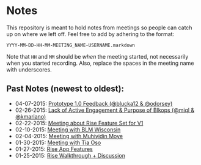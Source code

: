 # Notes

This repository is meant to hold notes from meetings so people can catch up on
where we left off. Feel free to add by adhering to the format:

    YYYY-MM-DD-HH-MM-MEETING_NAME-USERNAME.markdown

Note that `HH` and `MM` should be _when_ the meeting started, not necessarily
when you started recording. Also, replace the spaces in the meeting name with
underscores.

## Past Notes (newest to oldest):
  *  04-07-2015: [Prototype 1.0 Feedback (@blucka12 & @odorsey)](2015-04-07-Prototype_Feedback-odorsey.md)
  *  02-26-2015: [Lack of Active Engagement & Purpose of Blkops (@miql & @kmariano)](2015-02-26-BlkOps_minimeeting_kmariano.md)
  *  02-22-2015: [Meeting about Rise Feature Set for V1](2015-02-22-Rise_Features_Meeting-odorsey.md)
  *  02-10-2015: [Meeting with BLM Wisconsin](users/2015-02-04-BLM-Wisconsin.md)
  *  02-04-2015: [Meeting with Muhiyidin Moye](users/2015-02-04-BLM-Charleston.md)
  *  01-30-2015: [Meeting with Tia Oso](users/2015-01-30-Meeting_With_Tia_Oso-odorsey.markdown)
  *  01-27-2015: [Rise App Features](Rise_App_Features.md)
  *  01-25-2015: [Rise Walkthrough + Discussion](./2015-01-25-Rise_App_Walkthrough-jalcine.markdown)
